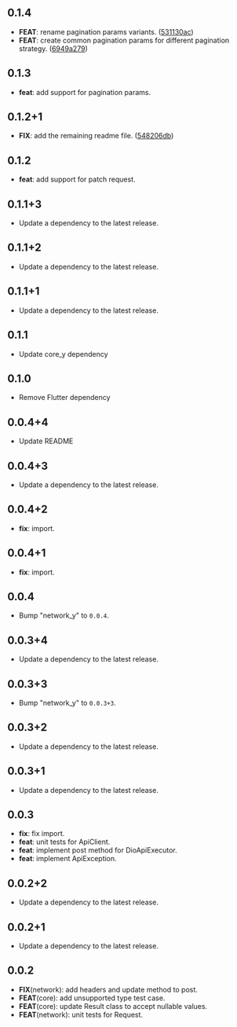 ## 0.1.4

 - **FEAT**: rename pagination params variants. ([531130ac](https://github.com/Yogi-7y/Project-Y/commit/531130accb198504cdb708ff6f5c2255ccd7ee24))
 - **FEAT**: create common pagination params for different pagination strategy. ([6949a279](https://github.com/Yogi-7y/Project-Y/commit/6949a279644e22da4c537961616ad81cccb0d426))

## 0.1.3

- **feat**: add support for pagination params.

## 0.1.2+1

- **FIX**: add the remaining readme file. ([548206db](https://github.com/Yogi-7y/Project-Y/commit/548206db3d9f4fb9ee06f63beff3da7d466a23ed))

## 0.1.2

- **feat**: add support for patch request.

## 0.1.1+3

- Update a dependency to the latest release.

## 0.1.1+2

- Update a dependency to the latest release.

## 0.1.1+1

- Update a dependency to the latest release.

## 0.1.1

- Update core_y dependency

## 0.1.0

- Remove Flutter dependency

## 0.0.4+4

- Update README

## 0.0.4+3

- Update a dependency to the latest release.

## 0.0.4+2

- **fix**: import.

## 0.0.4+1

- **fix**: import.

## 0.0.4

- Bump "network_y" to `0.0.4`.

## 0.0.3+4

- Update a dependency to the latest release.

## 0.0.3+3

- Bump "network_y" to `0.0.3+3`.

## 0.0.3+2

- Update a dependency to the latest release.

## 0.0.3+1

- Update a dependency to the latest release.

## 0.0.3

- **fix**: fix import.
- **feat**: unit tests for ApiClient.
- **feat**: implement post method for DioApiExecutor.
- **feat**: implement ApiException.

## 0.0.2+2

- Update a dependency to the latest release.

## 0.0.2+1

- Update a dependency to the latest release.

## 0.0.2

- **FIX**(network): add headers and update method to post.
- **FEAT**(core): add unsupported type test case.
- **FEAT**(core): update Result class to accept nullable values.
- **FEAT**(network): unit tests for Request.

